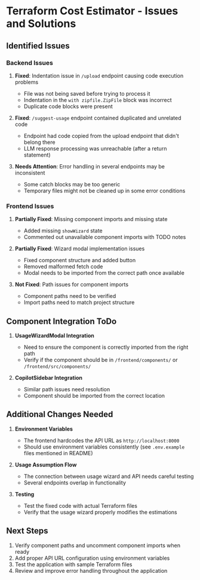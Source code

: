 # Terraform Cost Estimator - Issues and Solutions

## Identified Issues

### Backend Issues
1. **Fixed**: Indentation issue in `/upload` endpoint causing code execution problems
   - File was not being saved before trying to process it
   - Indentation in the `with zipfile.ZipFile` block was incorrect
   - Duplicate code blocks were present

2. **Fixed**: `/suggest-usage` endpoint contained duplicated and unrelated code
   - Endpoint had code copied from the upload endpoint that didn't belong there
   - LLM response processing was unreachable (after a return statement)

3. **Needs Attention**: Error handling in several endpoints may be inconsistent
   - Some catch blocks may be too generic
   - Temporary files might not be cleaned up in some error conditions

### Frontend Issues
1. **Partially Fixed**: Missing component imports and missing state
   - Added missing `showWizard` state
   - Commented out unavailable component imports with TODO notes

2. **Partially Fixed**: Wizard modal implementation issues
   - Fixed component structure and added button
   - Removed malformed fetch code
   - Modal needs to be imported from the correct path once available

3. **Not Fixed**: Path issues for component imports
   - Component paths need to be verified
   - Import paths need to match project structure

## Component Integration ToDo

1. **UsageWizardModal Integration**
   - Need to ensure the component is correctly imported from the right path
   - Verify if the component should be in `/frontend/components/` or `/frontend/src/components/`

2. **CopilotSidebar Integration**
   - Similar path issues need resolution
   - Component should be imported from the correct location

## Additional Changes Needed

1. **Environment Variables**
   - The frontend hardcodes the API URL as `http://localhost:8000`
   - Should use environment variables consistently (see `.env.example` files mentioned in README)

2. **Usage Assumption Flow**
   - The connection between usage wizard and API needs careful testing
   - Several endpoints overlap in functionality

3. **Testing**
   - Test the fixed code with actual Terraform files
   - Verify that the usage wizard properly modifies the estimations

## Next Steps

1. Verify component paths and uncomment component imports when ready
2. Add proper API URL configuration using environment variables
3. Test the application with sample Terraform files
4. Review and improve error handling throughout the application